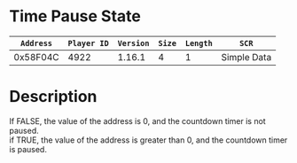 # Time Pause State

| `Address` | `Player ID` | `Version` | `Size` | `Length` | `SCR` |
| ---------- | ----------- | --------- | ------ | -------- | ---- |
| 0x58F04C | 4922 | 1.16.1 | 4 | 1 | Simple Data |

# Description

If FALSE, the value of the address is 0, and the countdown timer is not paused.<br>if TRUE, the value of the address is greater than 0, and the countdown timer is paused.